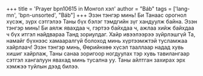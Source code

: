 +++
title = 'Prayer bpn10615 in Монгол хэл'
author = "Báb"
tags = ['lang-mn', 'bpn-unsorted', "Báb"]
+++
Эзэн тэнгэр минь!  Би Танаас орогнол хүсэж, зүрх сэтгэлээ Таны бүх бэлэг тэмдгийн зүг хандуулж байна.  Эзэн тэнгэр минь!  Би аялж явахдаа ч, гэртээ байхдаа ч, ажлаа хийж байхдаа ч бүх итгэл найдвараа Танд зориулдаг.  Хайр ивээлээрээ зүйрлэшгүй Та, намайг бүхнээс хамааралгүй болоход минь хүртээмжтэй тусламжаа хайрлаач!  Эзэн тэнгэр минь, Өөрийнхөө хүсэл тааллаар надад хувь хишиг хайрлаж, Таны санаа зоригоор ногдуулах тэр хувь тавилангаар сэтгэл хангалуун явахад минь тусална уу.  Таны айлтган захирах эрх хэмжээ туйлын дээд билээ.

